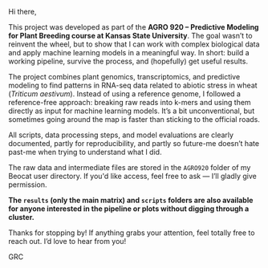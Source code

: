 Hi there,

This project was developed as part of the **AGRO 920 – Predictive Modeling for Plant Breeding course at Kansas State University**. The goal wasn’t to reinvent the wheel, but to show that I can work with complex biological data and apply machine learning models in a meaningful way. In short: build a working pipeline, survive the process, and (hopefully) get useful results.

The project combines plant genomics, transcriptomics, and predictive modeling to find patterns in RNA-seq data related to abiotic stress in wheat (*Triticum aestivum*). Instead of using a reference genome, I followed a reference-free approach: breaking raw reads into k-mers and using them directly as input for machine learning models. It’s a bit unconventional, but sometimes going around the map is faster than sticking to the official roads.

All scripts, data processing steps, and model evaluations are clearly documented, partly for reproducibility, and partly so future-me doesn’t hate past-me when trying to understand what I did.

The raw data and intermediate files are stored in the `AGRO920` folder of my Beocat user directory. If you'd like access, feel free to ask — I’ll gladly give permission. 

**The `results` (only the main matrix) and `scripts` folders are also available for anyone interested in the pipeline or plots without digging through a cluster.**

Thanks for stopping by! If anything grabs your attention, feel totally free to reach out. I’d love to hear from you!

GRC
